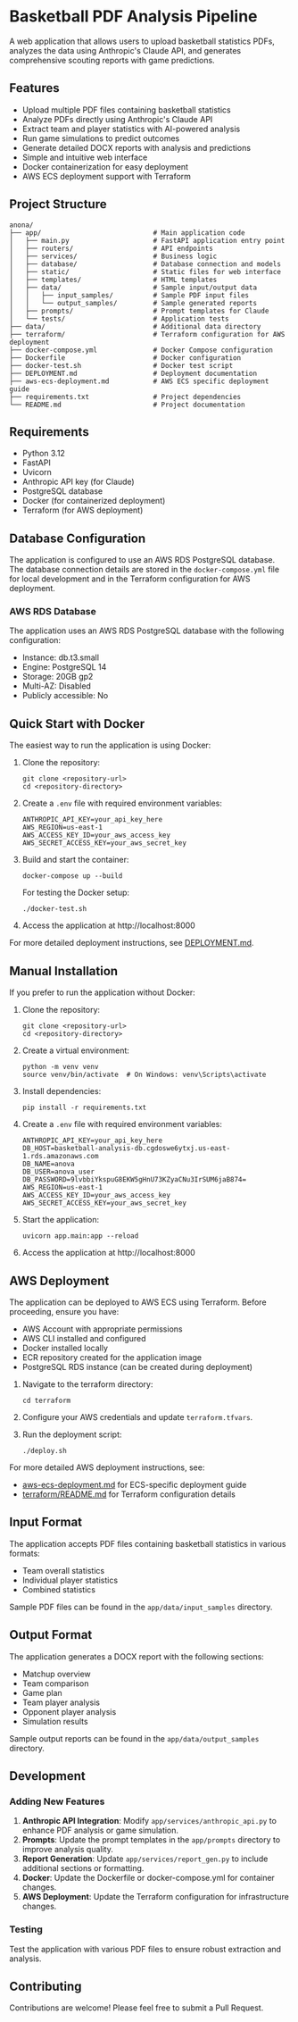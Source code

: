 # Basketball PDF Analysis Pipeline

A web application that allows users to upload basketball statistics PDFs, analyzes the data using Anthropic's Claude API, and generates comprehensive scouting reports with game predictions.

## Features

- Upload multiple PDF files containing basketball statistics
- Analyze PDFs directly using Anthropic's Claude API
- Extract team and player statistics with AI-powered analysis
- Run game simulations to predict outcomes
- Generate detailed DOCX reports with analysis and predictions
- Simple and intuitive web interface
- Docker containerization for easy deployment
- AWS ECS deployment support with Terraform

## Project Structure

```
anona/
├── app/                            # Main application code
│   ├── main.py                     # FastAPI application entry point
│   ├── routers/                    # API endpoints
│   ├── services/                   # Business logic
│   ├── database/                   # Database connection and models
│   ├── static/                     # Static files for web interface
│   ├── templates/                  # HTML templates
│   ├── data/                       # Sample input/output data
│   │   ├── input_samples/          # Sample PDF input files
│   │   └── output_samples/         # Sample generated reports
│   ├── prompts/                    # Prompt templates for Claude
│   └── tests/                      # Application tests
├── data/                           # Additional data directory
├── terraform/                      # Terraform configuration for AWS deployment
├── docker-compose.yml              # Docker Compose configuration
├── Dockerfile                      # Docker configuration
├── docker-test.sh                  # Docker test script
├── DEPLOYMENT.md                   # Deployment documentation
├── aws-ecs-deployment.md           # AWS ECS specific deployment guide
├── requirements.txt                # Project dependencies
└── README.md                       # Project documentation
```

## Requirements

- Python 3.12
- FastAPI
- Uvicorn
- Anthropic API key (for Claude)
- PostgreSQL database
- Docker (for containerized deployment)
- Terraform (for AWS deployment)

## Database Configuration

The application is configured to use an AWS RDS PostgreSQL database. The database connection details are stored in the `docker-compose.yml` file for local development and in the Terraform configuration for AWS deployment.

### AWS RDS Database

The application uses an AWS RDS PostgreSQL database with the following configuration:
- Instance: db.t3.small
- Engine: PostgreSQL 14
- Storage: 20GB gp2
- Multi-AZ: Disabled
- Publicly accessible: No

## Quick Start with Docker

The easiest way to run the application is using Docker:

1. Clone the repository:
   ```
   git clone <repository-url>
   cd <repository-directory>
   ```

2. Create a `.env` file with required environment variables:
   ```
   ANTHROPIC_API_KEY=your_api_key_here
   AWS_REGION=us-east-1
   AWS_ACCESS_KEY_ID=your_aws_access_key
   AWS_SECRET_ACCESS_KEY=your_aws_secret_key
   ```

3. Build and start the container:
   ```
   docker-compose up --build
   ```

   For testing the Docker setup:
   ```
   ./docker-test.sh
   ```

4. Access the application at http://localhost:8000

For more detailed deployment instructions, see [DEPLOYMENT.md](DEPLOYMENT.md).

## Manual Installation

If you prefer to run the application without Docker:

1. Clone the repository:
   ```
   git clone <repository-url>
   cd <repository-directory>
   ```

2. Create a virtual environment:
   ```
   python -m venv venv
   source venv/bin/activate  # On Windows: venv\Scripts\activate
   ```

3. Install dependencies:
   ```
   pip install -r requirements.txt
   ```

4. Create a `.env` file with required environment variables:
   ```
   ANTHROPIC_API_KEY=your_api_key_here
   DB_HOST=basketball-analysis-db.cgdoswe6ytxj.us-east-1.rds.amazonaws.com
   DB_NAME=anova
   DB_USER=anova_user
   DB_PASSWORD=9lvbbiYkspuG8EKW5gHnU73KZyaCNu3IrSUM6jaB874=
   AWS_REGION=us-east-1
   AWS_ACCESS_KEY_ID=your_aws_access_key
   AWS_SECRET_ACCESS_KEY=your_aws_secret_key
   ```

5. Start the application:
   ```
   uvicorn app.main:app --reload
   ```

6. Access the application at http://localhost:8000

## AWS Deployment

The application can be deployed to AWS ECS using Terraform. Before proceeding, ensure you have:

- AWS Account with appropriate permissions
- AWS CLI installed and configured
- Docker installed locally
- ECR repository created for the application image
- PostgreSQL RDS instance (can be created during deployment)

1. Navigate to the terraform directory:
   ```
   cd terraform
   ```

2. Configure your AWS credentials and update `terraform.tfvars`.

3. Run the deployment script:
   ```
   ./deploy.sh
   ```

For more detailed AWS deployment instructions, see:
- [aws-ecs-deployment.md](aws-ecs-deployment.md) for ECS-specific deployment guide
- [terraform/README.md](terraform/TERRAFORM_README.md) for Terraform configuration details

## Input Format

The application accepts PDF files containing basketball statistics in various formats:
- Team overall statistics
- Individual player statistics
- Combined statistics

Sample PDF files can be found in the `app/data/input_samples` directory.

## Output Format

The application generates a DOCX report with the following sections:
- Matchup overview
- Team comparison
- Game plan
- Team player analysis
- Opponent player analysis
- Simulation results

Sample output reports can be found in the `app/data/output_samples` directory.

## Development

### Adding New Features

1. **Anthropic API Integration**: Modify `app/services/anthropic_api.py` to enhance PDF analysis or game simulation.
2. **Prompts**: Update the prompt templates in the `app/prompts` directory to improve analysis quality.
3. **Report Generation**: Update `app/services/report_gen.py` to include additional sections or formatting.
4. **Docker**: Update the Dockerfile or docker-compose.yml for container changes.
5. **AWS Deployment**: Update the Terraform configuration for infrastructure changes.

### Testing

Test the application with various PDF files to ensure robust extraction and analysis.

## Contributing

Contributions are welcome! Please feel free to submit a Pull Request.
